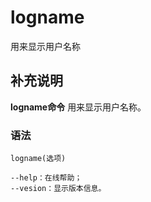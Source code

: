 logname
===

用来显示用户名称

## 补充说明

**logname命令** 用来显示用户名称。

### 语法  

```
logname(选项)
```

  

```
--help：在线帮助；
--vesion：显示版本信息。
```


